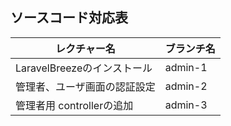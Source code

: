 ## ソースコード対応表

| レクチャー名                                 | ブランチ名     | 
| --------------------------------------------|---------------| 
| LaravelBreezeのインストール                  | admin-1       | 
| 管理者、ユーザ画面の認証設定                  | admin-2       | 
| 管理者用 controllerの追加                    | admin-3       | 

